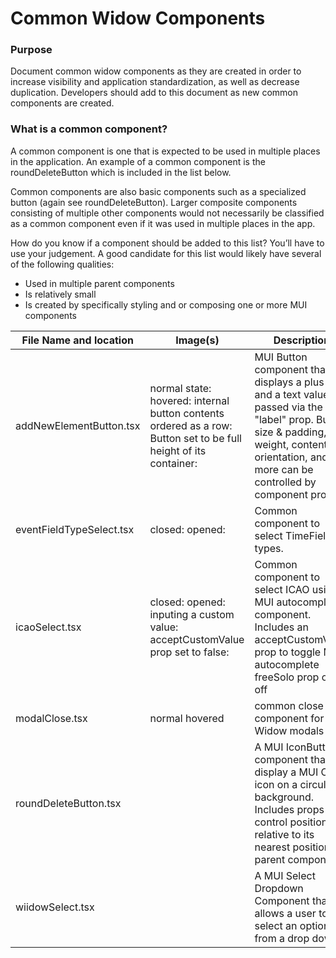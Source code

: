 # Common Widow Components

### Purpose

Document common widow components as they are created in order to increase visibility and application standardization, as well as decrease duplication. Developers should add to this document as new common components are created.

### What is a common component?

A common component is one that is expected to be used in multiple places in the application. An example of a common component is the roundDeleteButton which is included in the list below.

Common components are also basic components such as a specialized button (again see roundDeleteButton). Larger composite components consisting of multiple other components would not necessarily be classified as a common component even if it was used in multiple places in the app.

How do you know if a component should be added to this list? You’ll have to use your judgement. A good candidate for this list would likely have several of the following qualities:

- Used in multiple parent components
- Is relatively small
- Is created by specifically styling and or composing one or more MUI components

| File Name and location   | Image(s)                                                                                                         | Description                                                                                                                                                                                          |     |     |
| ------------------------ | ---------------------------------------------------------------------------------------------------------------- | ---------------------------------------------------------------------------------------------------------------------------------------------------------------------------------------------------- | --- | --- |
| addNewElementButton.tsx  | normal state: hovered: internal button contents ordered as a row: Button set to be full height of its container: | MUI Button component that displays a plus sign and a text value passed via the "label" prop. Button size & padding, font weight, content orientation, and more can be controlled by component props. |     |     |
| eventFieldTypeSelect.tsx | closed: opened:                                                                                                  | Common component to select TimeField types.                                                                                                                                                          |     |     |
| icaoSelect.tsx           | closed: opened: inputing a custom value: acceptCustomValue prop set to false:                                    | Common component to select ICAO using a MUI autocomplete component. Includes an acceptCustomValue prop to toggle MUI autocomplete freeSolo prop on an off                                            |     |     |
| modalClose.tsx           | normal hovered                                                                                                   | common close component for Widow modals                                                                                                                                                              |     |     |
| roundDeleteButton.tsx    |                                                                                                                  | A MUI IconButton component that display a MUI Clear icon on a circular background. Includes props to control positioning relative to its nearest positioned parent component                         |     |     |
| wiidowSelect.tsx         |                                                                                                                  | A MUI Select Dropdown Component that allows a user to select an option from a drop down.                                                                                                             |     |     |
